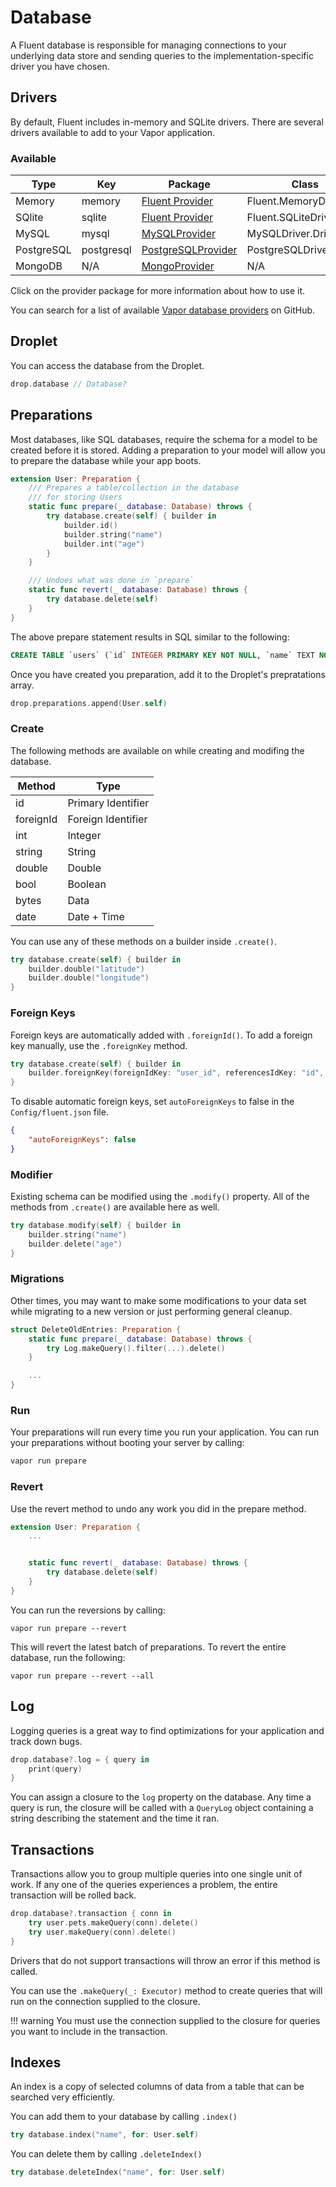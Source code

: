 # Database

A Fluent database is responsible for managing connections to your underlying data store and sending queries to the implementation-specific driver you have chosen.

## Drivers

By default, Fluent includes in-memory and SQLite drivers. There are several drivers available to add to your Vapor application.

### Available

| Type       | Key        | Package                                                                      | Class                   | Official |
|------------|------------|------------------------------------------------------------------------------|-------------------------|----------|
| Memory     | memory     | [Fluent Provider](../fluent/package.md)                                      | Fluent.MemoryDriver     | Yes      |
| SQlite     | sqlite     | [Fluent Provider](../fluent/package.md)                                      | Fluent.SQLiteDriver     | Yes      |
| MySQL      | mysql      | [MySQLProvider](../mysql/package.md)                                         | MySQLDriver.Driver      | Yes      |
| PostgreSQL | postgresql | [PostgreSQLProvider](https://github.com/vapor-community/postgresql-provider) | PostgreSQLDriver.Driver | No       |
| MongoDB    | N/A        | [MongoProvider](https://github.com/vapor-community/mongo-provider)           | N/A                     | No       |

Click on the provider package for more information about how to use it.

You can search for a list of available [Vapor database providers](https://github.com/search?utf8=✓&q=topic%3Avapor-provider+topic%3Adatabase&type=Repositories) on GitHub.

## Droplet

You can access the database from the Droplet.

```swift
drop.database // Database?
```

## Preparations

Most databases, like SQL databases, require the schema for a model to be created before it is stored. 
Adding a preparation to your model will allow you to prepare the database while your app boots.

```swift
extension User: Preparation {
    /// Prepares a table/collection in the database
    /// for storing Users
    static func prepare(_ database: Database) throws {
        try database.create(self) { builder in
            builder.id()
            builder.string("name")
            builder.int("age")
        }
    }

    /// Undoes what was done in `prepare`
    static func revert(_ database: Database) throws {
        try database.delete(self)
    }
}
```

The above prepare statement results in SQL similar to the following:

```sql
CREATE TABLE `users` (`id` INTEGER PRIMARY KEY NOT NULL, `name` TEXT NOT NULL, `age` INTEGER NOT NULL)
```

Once you have created you preparation, add it to the Droplet's prepratations array.

```swift
drop.preparations.append(User.self)
```

### Create

The following methods are available on while creating and modifing the database.

| Method    | Type               |
|-----------|--------------------|
| id        | Primary Identifier |
| foreignId | Foreign Identifier |
| int       | Integer            |
| string    | String             |
| double    | Double             |
| bool      | Boolean            |
| bytes     | Data               |
| date      | Date + Time        |

You can use any of these methods on a builder inside `.create()`.

```swift
try database.create(self) { builder in
    builder.double("latitude")
    builder.double("longitude")
}
```

### Foreign Keys

Foreign keys are automatically added with `.foreignId()`. To add a foreign key manually, use the
`.foreignKey` method.

```swift
try database.create(self) { builder in
    builder.foreignKey(foreignIdKey: "user_id", referencesIdKey: "id", on: User.self)
}
```

To disable automatic foreign keys, set `autoForeignKeys` to false in the `Config/fluent.json` file.

```json
{
    "autoForeignKeys": false
}

```

### Modifier

Existing schema can be modified using the `.modify()` property. All of the methods from `.create()`
are available here as well.

```swift
try database.modify(self) { builder in
    builder.string("name")
    builder.delete("age")
}
```

### Migrations

Other times, you may want to make some modifications to your data set while migrating to a new version or
just performing general cleanup. 

```swift
struct DeleteOldEntries: Preparation {
    static func prepare(_ database: Database) throws {
        try Log.makeQuery().filter(...).delete()
    }

    ...
}
```

### Run

Your preparations will run every time you run your application. You can run your preparations without booting
your server by calling:


```sh
vapor run prepare
```

### Revert

Use the revert method to undo any work you did in the prepare method. 

```swift
extension User: Preparation {
	...


    static func revert(_ database: Database) throws {
        try database.delete(self)
    }
}
```

You can run the reversions by calling:

```
vapor run prepare --revert
```

This will revert the latest batch of preparations. To revert the entire database, run the following:

```
vapor run prepare --revert --all
```

## Log

Logging queries is a great way to find optimizations for your application and track down bugs.

```swift
drop.database?.log = { query in
    print(query)
}
```

You can assign a closure to the `log` property on the database. Any time a query is run, the closure
will be called with a `QueryLog` object containing a string describing the statement and the time it ran.

## Transactions

Transactions allow you to group multiple queries into one single unit of work. If any one of the 
queries experiences a problem, the entire transaction will be rolled back.

```swift
drop.database?.transaction { conn in
    try user.pets.makeQuery(conn).delete()
    try user.makeQuery(conn).delete()
}
```

Drivers that do not support transactions will throw an error if this method is called.

You can use the `.makeQuery(_: Executor)` method to create queries that will run on the 
connection supplied to the closure.

!!! warning
	You must use the connection supplied to the closure for queries you want to include
	in the transaction.


## Indexes

An index is a copy of selected columns of data from a table that can be searched very efficiently.

You can add them to your database by calling `.index()`

```swift
try database.index("name", for: User.self)
```

You can delete them by calling `.deleteIndex()`

```swift
try database.deleteIndex("name", for: User.self)
```
